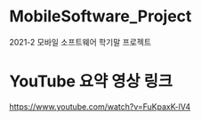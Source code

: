 # MobileSoftware_Project
2021-2 모바일 소프트웨어 학기말 프로젝트

# YouTube 요약 영상 링크
https://www.youtube.com/watch?v=FuKpaxK-lV4

